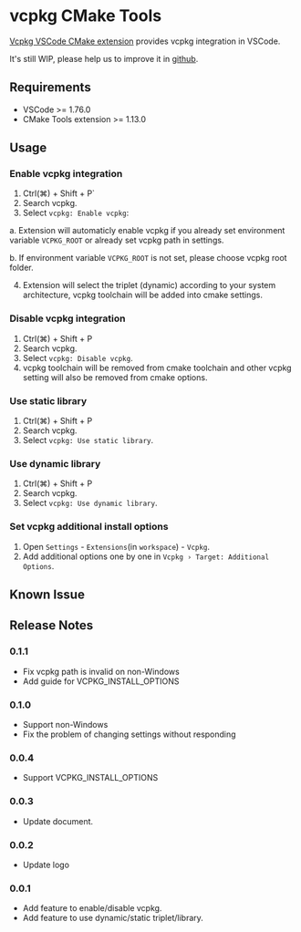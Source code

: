 # vcpkg CMake Tools

[Vcpkg VSCode CMake extension](https://marketplace.visualstudio.com/items?itemName=JackBoosY.vcpkg-cmake-tools) provides vcpkg integration in VSCode.

It's still WIP, please help us to improve it in [github](https://github.com/JackBoosY/vcpkg-vscode-extension).

## Requirements

- VSCode >= 1.76.0
- CMake Tools extension >= 1.13.0

## Usage

### Enable vcpkg integration

1. Ctrl(⌘) + Shift + P`
2. Search vcpkg.
3. Select `vcpkg: Enable vcpkg`:

  a. Extension will automaticly enable vcpkg if you already set environment variable `VCPKG_ROOT` or already set vcpkg path in settings.
  
  b. If environment variable `VCPKG_ROOT` is not set, please choose vcpkg root folder.

4. Extension will select the triplet (dynamic) according to your system architecture, vcpkg toolchain will be added into cmake settings.

### Disable vcpkg integration

1. Ctrl(⌘) + Shift + P
2. Search vcpkg.
3. Select `vcpkg: Disable vcpkg`.
4. vcpkg toolchain will be removed from cmake toolchain and other vcpkg setting will also be removed from cmake options.

### Use static library

1. Ctrl(⌘) + Shift + P
2. Search vcpkg.
3. Select `vcpkg: Use static library`.

### Use dynamic library

1. Ctrl(⌘) + Shift + P
2. Search vcpkg.
3. Select `vcpkg: Use dynamic library`.

### Set vcpkg additional install options

1. Open `Settings` - `Extensions`(in `workspace`) - `Vcpkg`.
2. Add additional options one by one in `Vcpkg › Target: Additional Options`.

## Known Issue


## Release Notes

### 0.1.1

- Fix vcpkg path is invalid on non-Windows
- Add guide for VCPKG_INSTALL_OPTIONS

### 0.1.0

- Support non-Windows
- Fix the problem of changing settings without responding

### 0.0.4

- Support VCPKG_INSTALL_OPTIONS

### 0.0.3

- Update document.

### 0.0.2

- Update logo

### 0.0.1

- Add feature to enable/disable vcpkg.
- Add feature to use dynamic/static triplet/library.